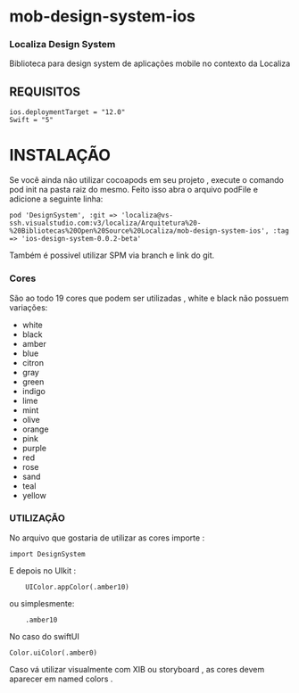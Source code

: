 # mob-design-system-ios

### Localiza Design System
Biblioteca para design system de aplicações mobile no contexto da Localiza

## REQUISITOS
    ios.deploymentTarget = "12.0"
    Swift = "5"
# INSTALAÇÃO
Se você ainda não utilizar cocoapods em seu projeto , execute o comando pod init na pasta raiz do mesmo.
Feito isso abra o arquivo podFile e adicione a seguinte linha:
```
pod 'DesignSystem', :git => 'localiza@vs-ssh.visualstudio.com:v3/localiza/Arquitetura%20-%20Bibliotecas%20Open%20Source%20Localiza/mob-design-system-ios', :tag => 'ios-design-system-0.0.2-beta'  
```
Também é possivel utilizar SPM via branch e link do git.

### Cores

São ao todo 19 cores que podem ser utilizadas , white e black não possuem variações:
- white
- black
- amber
- blue
- citron
- gray
- green
- indigo
- lime
- mint
- olive
- orange
- pink
- purple
- red
- rose
- sand
- teal
- yellow

### UTILIZAÇÃO
No arquivo que gostaria de utilizar as cores importe  :

```
import DesignSystem
```
E depois no UIkit :
```
    UIColor.appColor(.amber10) 
```
ou simplesmente:
```
    .amber10
```
No caso do swiftUI
```
Color.uiColor(.amber0)
```


Caso vá utilizar visualmente com XIB ou storyboard , as cores devem aparecer em named colors .

